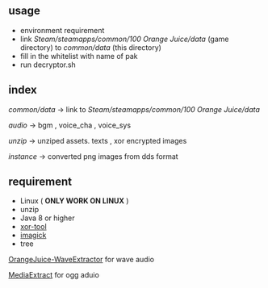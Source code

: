 ## usage

- environment requirement
- link *Steam/steamapps/common/100 Orange Juice/data* (game directory) to *common/data* (this directory)
- fill in the whitelist with name of pak
- run decryptor.sh

## index

*common/data* -> link to *Steam/steamapps/common/100 Orange Juice/data*

*audio* -> bgm , voice_cha , voice_sys

*unzip* -> unziped assets. texts , xor encrypted images

*instance* -> converted png images from dds format


## requirement

+ Linux ( **ONLY WORK ON LINUX** )
+ unzip
+ Java 8 or higher
+ [xor-tool](https://github.com/hellman/xortool)
+ [imagick](https://imagemagick.org/)
+ tree

[OrangeJuice-WaveExtractor](https://github.com/Hanekihyouka/OrangeJuice-WaveExtractor) for wave audio

[MediaExtract](https://github.com/panzi/mediaextract) for ogg aduio
